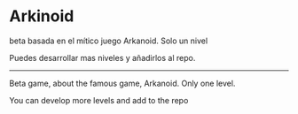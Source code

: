 # Arkinoid

beta basada en el mítico juego Arkanoid. Solo un nivel

Puedes desarrollar mas niveles y añadirlos al repo.

------

Beta game, about the famous game, Arkanoid.  Only one level.

You can develop more levels and add to the repo
